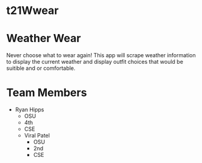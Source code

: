 t21Wwear
========

Weather Wear
========

Never choose what to wear again! This app will scrape weather information to display the current weather and display outfit choices that would be suitible and or comfortable.

Team Members
========

<ul>
  <li> Ryan Hipps
    <ul>
      <li>OSU</li>
      <li>4th</li>
      <li>CSE</li>
  </li>
  <li> Viral Patel
    <ul>
      <li>OSU</li>
      <li>2nd</li>
      <li>CSE</li>
  </li>
</ul>
